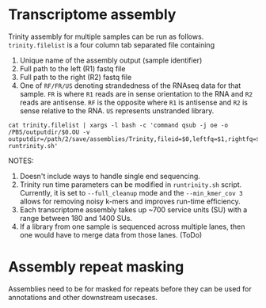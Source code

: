 # Transcriptome assembly

Trinity assembly for multiple samples can be run as follows. `trinity.filelist` is a four column tab separated file containing
1. Unique name of the assembly output (sample identifier)
2. Full path to the left (R1) fastq file
3. Full path to the right (R2) fastq file
4. One of `RF/FR/US` denoting strandedness of the RNAseq data for that sample. `FR` is where `R1` reads are in sense orientation to the RNA and `R2` reads are antisense. `RF` is the opposite where `R1` is antisense and `R2` is sense relative to the RNA. `US` represents unstranded library.

```
cat trinity.filelist | xargs -l bash -c 'command qsub -j oe -o /PBS/outputdir/$0.OU -v outputdir=/path/2/save/assemblies/Trinity,fileid=$0,leftfq=$1,rightfq=$2,sstype=$3 runtrinity.sh'
```

NOTES:
1. Doesn't include ways to handle single end sequencing.
2. Trinity run time parameters can be modified in `runtrinity.sh` script. Currently, it is set to `--full_cleanup` mode and the `--min_kmer_cov 3` allows for removing noisy k-mers and improves run-time efficiency.
3. Each transcriptome assembly takes up ~700 service units (SU) with a range between 180 and 1400 SUs. 
4. If a library from one sample is sequenced across multiple lanes, then one would have to merge data from those lanes. (ToDo)
 
# Assembly repeat masking

Assemblies need to be for masked for repeats before they can be used for annotations and other downstream usecases. 
